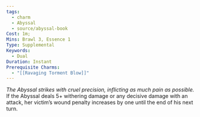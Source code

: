 ```yaml
---
tags:
  - charm
  - Abyssal
  - source/abyssal-book
Cost: 1m; 
Mins: Brawl 3, Essence 1
Type: Supplemental
Keywords:
  - Dual
Duration: Instant
Prerequisite Charms:
  - "[[Ravaging Torment Blow]]"
---
```

*The Abyssal strikes with cruel precision, inflicting as much pain as possible.*
If the Abyssal deals 5+ withering damage or any decisive damage with an attack, her victim’s wound penalty increases by one until the end of his next turn.